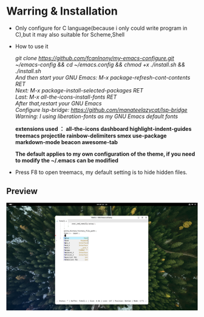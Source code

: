 # Warring & Installation
* Only configure for C language(because i only could write program in C),but it may also suitable for Scheme,Shell

* How to use it</p>

  *git clone https://github.com/fcanlnony/my-emacs-configure.git ~/emacs-config && cd ~/emacs.config && chmod +x ./install.sh && ./install.sh*          
  *And then start your GNU Emacs: M-x package-refresh-cont-contents RET*                                                                   
  *Next: M-x package-install-selected-packages RET*     
  *Last: M-x all-the-icons-install-fonts RET*    
  *After that,restart your GNU Emacs*   
  *Configure lsp-bridge: https://github.com/manateelazycat/lsp-bridge*   
  *Warning: I using liberation-fonts as my GNU Emacs default fonts*
     
  **extensions used ： all-the-icons dashboard highlight-indent-guides treemacs projectile rainbow-delimiters smex use-package markdown-mode beacon awesome-tab** 
  
  **The default applies to my own configuration of the theme, if you need to modify the ~/.emacs can be modified**

* Press F8 to open treemacs, my default setting is to hide hidden files.

## Preview
![preview](./Preview.png "preview")
